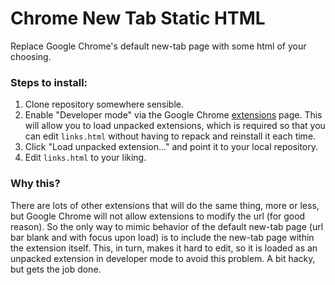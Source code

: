 # Chrome New Tab Static HTML

Replace Google Chrome's default new-tab page with some html of your choosing.

### Steps to install:
1. Clone repository somewhere sensible.
2. Enable "Developer mode" via the Google Chrome
   [extensions](chrome://extensions/) page. This will allow you to load
   unpacked extensions, which is required so that you can edit `links.html`
   without having to repack and reinstall it each time.
3. Click "Load unpacked extension..." and point it to your local repository.
4. Edit `links.html` to your liking.

### Why this?
There are lots of other extensions that will do the same thing, more or less,
but Google Chrome will not allow extensions to modify the url (for good
reason). So the only way to mimic behavior of the default new-tab page (url
bar blank and with focus upon load) is to include the new-tab page within the
extension itself. This, in turn, makes it hard to edit, so it is loaded as an
unpacked extension in developer mode to avoid this problem. A bit hacky, but
gets the job done.


